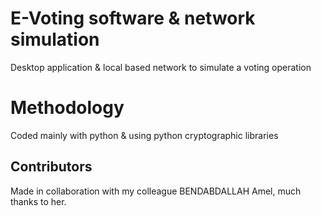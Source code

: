 # E-Voting software & network simulation
Desktop application & local based network to simulate a voting operation

# Methodology
Coded mainly with python & using python cryptographic libraries

## Contributors
Made in collaboration with my colleague BENDABDALLAH Amel, much thanks to her.
